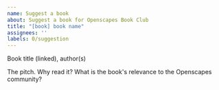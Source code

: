 ```yaml
---
name: Suggest a book
about: Suggest a book for Openscapes Book Club
title: "[book] book name"
assignees: ''
labels: 0/suggestion
---
```

Book title (linked), author(s)

The pitch. 
Why read it? What is the book's relevance to the Openscapes community?

